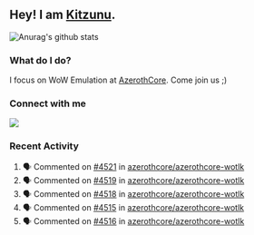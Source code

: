 ## Hey! I am [Kitzunu](https://Github.com/Kitzunu).

![Anurag's github stats](https://github-readme-stats.kitzunu.vercel.app/api?username=Kitzunu&show_icons=true)

### What do I do?

I focus on WoW Emulation at [AzerothCore](https://Github.com/AzerothCore). Come join us ;)

### Connect with me
[![](https://img.shields.io/badge/AzerothCore%20Discord-Connect%20with%20me!-green)](https://discord.com/invite/gkt4y2x)

### Recent Activity

<!--START_SECTION:activity-->
1. 🗣 Commented on [#4521](https://github.com/azerothcore/azerothcore-wotlk/issues/4521) in [azerothcore/azerothcore-wotlk](https://github.com/azerothcore/azerothcore-wotlk)
2. 🗣 Commented on [#4519](https://github.com/azerothcore/azerothcore-wotlk/issues/4519) in [azerothcore/azerothcore-wotlk](https://github.com/azerothcore/azerothcore-wotlk)
3. 🗣 Commented on [#4518](https://github.com/azerothcore/azerothcore-wotlk/issues/4518) in [azerothcore/azerothcore-wotlk](https://github.com/azerothcore/azerothcore-wotlk)
4. 🗣 Commented on [#4515](https://github.com/azerothcore/azerothcore-wotlk/issues/4515) in [azerothcore/azerothcore-wotlk](https://github.com/azerothcore/azerothcore-wotlk)
5. 🗣 Commented on [#4516](https://github.com/azerothcore/azerothcore-wotlk/issues/4516) in [azerothcore/azerothcore-wotlk](https://github.com/azerothcore/azerothcore-wotlk)
<!--END_SECTION:activity-->
